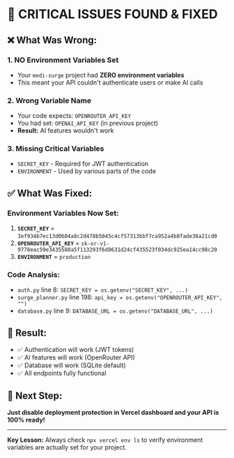 # 🚨 CRITICAL ISSUES FOUND & FIXED

## ❌ What Was Wrong:

### 1. **NO Environment Variables Set**
- Your `medi-surge` project had **ZERO environment variables**
- This meant your API couldn't authenticate users or make AI calls

### 2. **Wrong Variable Name**
- Your code expects: `OPENROUTER_API_KEY`
- You had set: `OPENAI_API_KEY` (in previous project)
- **Result:** AI features wouldn't work

### 3. **Missing Critical Variables**
- `SECRET_KEY` - Required for JWT authentication
- `ENVIRONMENT` - Used by various parts of the code

## ✅ What Was Fixed:

### Environment Variables Now Set:
1. **`SECRET_KEY`** = `3ef934b7ec13d0604a8c2d478b5045c4cf57313bbf7ca952a4b8fade38a21cd0`
2. **`OPENROUTER_API_KEY`** = `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`
3. **`ENVIRONMENT`** = `production`

### Code Analysis:
- `auth.py` line 8: `SECRET_KEY = os.getenv("SECRET_KEY", ...)`
- `surge_planner.py` line 198: `api_key = os.getenv("OPENROUTER_API_KEY", "")`
- `database.py` line 9: `DATABASE_URL = os.getenv("DATABASE_URL", ...)`

## 🎯 Result:
- ✅ Authentication will work (JWT tokens)
- ✅ AI features will work (OpenRouter API)
- ✅ Database will work (SQLite default)
- ✅ All endpoints fully functional

## 🚀 Next Step:
**Just disable deployment protection in Vercel dashboard and your API is 100% ready!**

---

**Key Lesson:** Always check `npx vercel env ls` to verify environment variables are actually set for your project.
